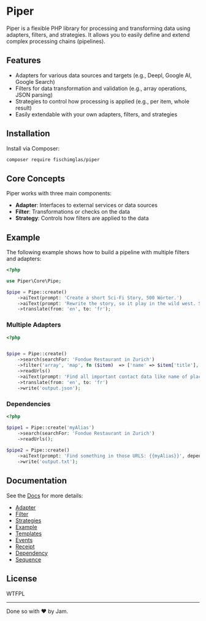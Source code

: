 # Piper

Piper is a flexible PHP library for processing and transforming data using adapters, filters, and strategies. It allows
you to easily define and extend complex processing chains (pipelines).

## Features

- Adapters for various data sources and targets (e.g., Deepl, Google AI, Google Search)
- Filters for data transformation and validation (e.g., array operations, JSON parsing)
- Strategies to control how processing is applied (e.g., per item, whole result)
- Easily extendable with your own adapters, filters, and strategies

## Installation

Install via Composer:

```bash
composer require fischimglas/piper
```

## Core Concepts

Piper works with three main components:

- **Adapter**: Interfaces to external services or data sources
- **Filter**: Transformations or checks on the data
- **Strategy**: Controls how filters are applied to the data

## Example

The following example shows how to build a pipeline with multiple filters and adapters:

```php
<?php

use Piper\Core\Pipe;

$pipe = Pipe::create()
    ->aiText(prompt: 'Create a short Sci-Fi Story, 500 Wörter.')
    ->aiText(prompt: 'Rewrite the story, so it play in the wild west. Story: {{input}}.')
    ->translate(from: 'en', to: 'fr');
```

### Multiple Adapters

```php
<?php


$pipe = Pipe::create()
    ->search(searchFor: 'Fondue Restaurant in Zurich')
    ->filter('array', 'map', fn ($item)  => ['name' => $item['title'],'url' => $item['link'],]})
    ->readUrls()
    ->aiText(prompt: 'Find all important contact data like name of place, phone, email, etc. from the HTML: {{input}}')
    ->translate(from: 'en', to: 'fr')
    ->write('output.json');
```

### Dependencies

```php
<?php

$pipe1 = Pipe::create('myAlias')
    ->search(searchFor: 'Fondue Restaurant in Zurich')
    ->readUrls();
 
$pipe2 = Pipe::create()
    ->aiText(prompt: 'Find something in those URLS: {{myAlias}}', dependsOn: $pipe1)
    ->write('output.txt');
```

## Documentation

See the [Docs](docs/) for more details:

- [Adapter](docs/Adapter.md)
- [Filter](docs/Filter.md)
- [Strategies](docs/Piper.md)
- [Example](docs/example.php)
- [Templates](docs/Templates.md)
- [Events](docs/Events.md)
- [Receipt](docs/Receipt.md)
- [Dependency](docs/Dependency.md)
- [Sequence](docs/Sequence.md)

## License

WTFPL

---

Done so with ❤️ by Jam.
